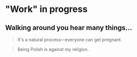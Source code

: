 # "Work" in progress

## Walking around you hear many things...

> It's a natural process—everyone can get pregnant.

> Being Polish is against my religion.


